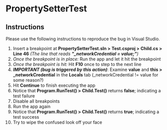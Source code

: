 # PropertySetterTest

## Instructions

Please use the following instructions to reproduce the bug in Visual Studio.

1. Insert a breakpoint at **PropertySetterTest.sln > Test.csproj > Child.cs > Line 46** *(The line that reads **"_networkCredential = value;"**)*
2. *Once the breakpoint is in place:* Run the app and let it hit the breakpoint
3. *Once the breakpoint is hit:* Hit **F10** once to step to the next line
4. ***IMPORTANT (bug is triggered by this action)***: Examine **value** and **this > _networkCredential** in the **Locals** tab (_networkCredential != value for some reason?)
5. Hit **Continue** to finish executing the app
6. Notice that **Program.RunTest() > Child.Test()** returns **false**; indicating a test failure
7. Disable all breakpoints
8. Run the app again
9. Notice that **Program.RunTest() > Child.Test()** returns **true**; indicating a test success
10. Try to wipe the confused look off your face

